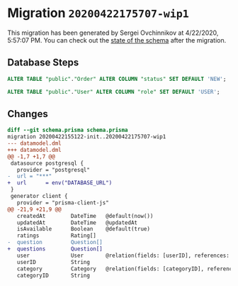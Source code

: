 # Migration `20200422175707-wip1`

This migration has been generated by Sergei Ovchinnikov at 4/22/2020, 5:57:07 PM.
You can check out the [state of the schema](./schema.prisma) after the migration.

## Database Steps

```sql
ALTER TABLE "public"."Order" ALTER COLUMN "status" SET DEFAULT 'NEW';

ALTER TABLE "public"."User" ALTER COLUMN "role" SET DEFAULT 'USER';
```

## Changes

```diff
diff --git schema.prisma schema.prisma
migration 20200422155122-init..20200422175707-wip1
--- datamodel.dml
+++ datamodel.dml
@@ -1,7 +1,7 @@
 datasource postgresql {
   provider = "postgresql"
-  url = "***"
+  url      = env("DATABASE_URL")
 }
 generator client {
   provider = "prisma-client-js"
@@ -21,9 +21,9 @@
   createdAt        DateTime   @default(now())
   updatedAt        DateTime   @updatedAt
   isAvailable      Boolean    @default(true)
   ratings          Rating[]
-  question         Question[]
+  questions        Question[]
   user             User       @relation(fields: [userID], references: [id])
   userID           String
   category         Category   @relation(fields: [categoryID], references: [id])
   categoryID       String
```


